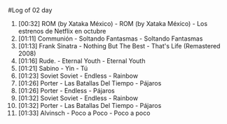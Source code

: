 #Log of 02 day

1. [00:32] ROM (by Xataka México) - ROM (by Xataka México) - Los estrenos de Netflix en octubre
1. [01:11] Communión - Soltando Fantasmas - Soltando Fantasmas
1. [01:13] Frank Sinatra - Nothing But The Best - That's Life (Remastered 2008)
1. [01:16] Rude. - Eternal Youth - Eternal Youth
1. [01:21] Sabino - Yin - Tú
1. [01:23] Soviet Soviet - Endless - Rainbow
1. [01:26] Porter - Las Batallas Del Tiempo - Pájaros
1. [01:26] Porter - Endless - Pájaros
1. [01:32] Soviet Soviet - Endless - Rainbow
1. [01:32] Porter - Las Batallas Del Tiempo - Pájaros
1. [01:33] Alvinsch - Poco a Poco - Poco a poco
